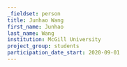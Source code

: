 ```yaml
---
_fieldset: person
title: Junhao Wang
first_name: Junhao
last_name: Wang
institution: McGill University
project_group: students
participation_date_start: 2020-09-01
---
```

